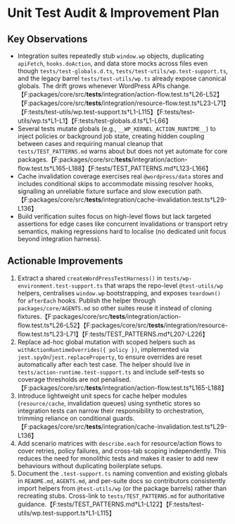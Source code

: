 # Unit Test Audit & Improvement Plan

## Key Observations

- Integration suites repeatedly stub `window.wp` objects, duplicating `apiFetch`, `hooks.doAction`, and data store mocks across files even though `tests/test-globals.d.ts`, `tests/test-utils/wp.test-support.ts`, and the legacy barrel `tests/test-utils/wp.ts` already expose canonical globals. The drift grows whenever WordPress APIs change.【F:packages/core/src/**tests**/integration/action-flow.test.ts†L26-L52】【F:packages/core/src/**tests**/integration/resource-flow.test.ts†L23-L71】【F:tests/test-utils/wp.test-support.ts†L1-L115】【F:tests/test-utils/wp.ts†L1-L1】【F:tests/test-globals.d.ts†L1-L66】
- Several tests mutate globals (e.g., `__WP_KERNEL_ACTION_RUNTIME__`) to inject policies or background job state, creating hidden coupling between cases and requiring manual cleanup that `tests/TEST_PATTERNS.md` warns about but does not yet automate for core packages.【F:packages/core/src/**tests**/integration/action-flow.test.ts†L165-L188】【F:tests/TEST_PATTERNS.md†L123-L166】
- Cache invalidation coverage exercises real `@wordpress/data` stores and includes conditional skips to accommodate missing resolver hooks, signalling an unreliable fixture surface and slow execution path.【F:packages/core/src/**tests**/integration/cache-invalidation.test.ts†L29-L136】
- Build verification suites focus on high-level flows but lack targeted assertions for edge cases like concurrent invalidations or transport retry semantics, making regressions hard to localise (no dedicated unit focus beyond integration harness).

## Actionable Improvements

1. Extract a shared `createWordPressTestHarness()` in `tests/wp-environment.test-support.ts` that wraps the repo-level `@test-utils/wp` helpers, centralises `window.wp` bootstrapping, and exposes `teardown()` for `afterEach` hooks. Publish the helper through `packages/core/AGENTS.md` so other suites reuse it instead of cloning fixtures.【F:packages/core/src/**tests**/integration/action-flow.test.ts†L26-L52】【F:packages/core/src/**tests**/integration/resource-flow.test.ts†L23-L71】【F:tests/TEST_PATTERNS.md†L207-L226】
2. Replace ad-hoc global mutation with scoped helpers such as `withActionRuntimeOverrides({ policy })`, implemented via `jest.spyOn`/`jest.replaceProperty`, to ensure overrides are reset automatically after each test case. The helper should live in `tests/action-runtime.test-support.ts` and include self-tests so coverage thresholds are not penalised.【F:packages/core/src/**tests**/integration/action-flow.test.ts†L165-L188】
3. Introduce lightweight unit specs for cache helper modules (`resource/cache`, invalidation queues) using synthetic stores so integration tests can narrow their responsibility to orchestration, trimming reliance on conditional guards.【F:packages/core/src/**tests**/integration/cache-invalidation.test.ts†L29-L136】
4. Add scenario matrices with `describe.each` for resource/action flows to cover retries, policy failures, and cross-tab scoping independently. This reduces the need for monolithic tests and makes it easier to add new behaviours without duplicating boilerplate setups.
5. Document the `.test-support.ts` naming convention and existing globals in `README.md`, `AGENTS.md`, and per-suite docs so contributors consistently import helpers from `@test-utils/wp` (or the package barrels) rather than recreating stubs. Cross-link to `tests/TEST_PATTERNS.md` for authoritative guidance.【F:tests/TEST_PATTERNS.md†L1-L122】【F:tests/test-utils/wp.test-support.ts†L1-L115】
